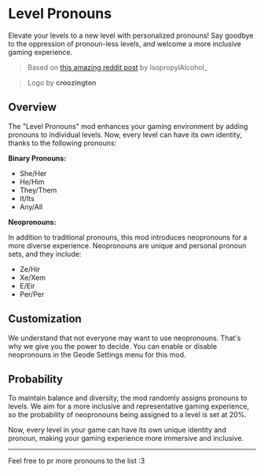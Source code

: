 # Level Pronouns

Elevate your levels to a new level with personalized pronouns! Say goodbye to the oppression of pronoun-less levels, and welcome a more inclusive gaming experience.

> Based on [this amazing reddit post](https://www.reddit.com/r/geometrydash/comments/178xm3l/thoughts_on_demons_having_pronouns_in_22_i_think/?rdt=48760) by IsopropylAlcohol_

> Logo by **croozington**

## Overview

The "Level Pronouns" mod enhances your gaming environment by adding pronouns to individual levels. Now, every level can have its own identity, thanks to the following pronouns:

**Binary Pronouns:**

- She/Her
- He/Him
- They/Them
- It/Its
- Any/All

**Neopronouns:**

In addition to traditional pronouns, this mod introduces neopronouns for a more diverse experience. Neopronouns are unique and personal pronoun sets, and they include:

- Ze/Hir
- Xe/Xem
- E/Eir
- Per/Per

## Customization

We understand that not everyone may want to use neopronouns. That's why we give you the power to decide. You can enable or disable neopronouns in the Geode Settings menu for this mod.

## Probability

To maintain balance and diversity, the mod randomly assigns pronouns to levels. We aim for a more inclusive and representative gaming experience, so the probability of neopronouns being assigned to a level is set at 20%.

Now, every level in your game can have its own unique identity and pronoun, making your gaming experience more immersive and inclusive.

---

Feel free to pr more pronouns to the list :3
